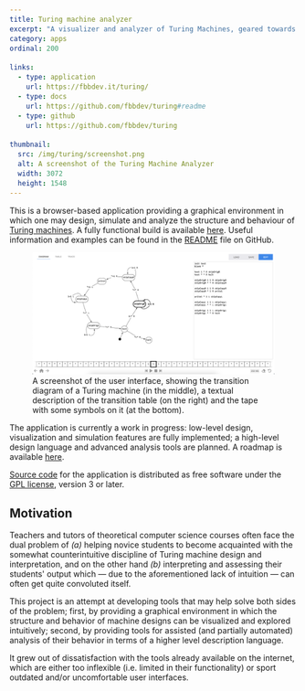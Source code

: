 ```yaml
---
title: Turing machine analyzer
excerpt: "A visualizer and analyzer of Turing Machines, geared towards teachers and students of computer science"
category: apps
ordinal: 200

links:
  - type: application
    url: https://fbbdev.it/turing/
  - type: docs
    url: https://github.com/fbbdev/turing#readme
  - type: github
    url: https://github.com/fbbdev/turing

thumbnail:
  src: /img/turing/screenshot.png
  alt: A screenshot of the Turing Machine Analyzer
  width: 3072
  height: 1548
---
```


This is a browser-based application providing a graphical environment in which
one may design, simulate and analyze the structure and behaviour of
[Turing machines](https://en.wikipedia.org/wiki/Turing_machine). A fully
functional build is available [here](https://fbbdev.it/turing/). Useful
information and examples can be found in the
[README](https://github.com/fbbdev/turing#readme) file on GitHub.

<figure>
  <img src="/img/turing/screenshot.png">
  <figcaption>
    A screenshot of the user interface, showing the transition diagram
    of a Turing machine (in the middle), a textual description of the
    transition table (on the right) and the tape with some symbols on it
    (at the bottom).
  </figcaption>
</figure>

The application is currently a work in progress: low-level design, visualization
and simulation features are fully implemented; a high-level design language and
advanced analysis tools are planned. A roadmap is available
[here](https://github.com/fbbdev/turing#roadmap).

[Source code](https://github.com/fbbdev/turing) for the application is
distributed as free software under the [GPL license](https://github.com/fbbdev/turing/blob/main/LICENSE),
version 3 or later.

## Motivation

Teachers and tutors of theoretical computer science courses often face the dual
problem of _(a)_ helping novice students to become acquainted with the somewhat
counterintuitive discipline of Turing machine design and interpretation, and on
the other hand _(b)_ interpreting and assessing their students' output which
— due to the aforementioned lack of intuition — can often get quite convoluted
itself.

This project is an attempt at developing tools that may help solve both sides
of the problem; first, by providing a graphical environment in which the
structure and behavior of machine designs can be visualized and explored
intuitively; second, by providing tools for assisted (and partially automated)
analysis of their behavior in terms of a higher level description language.

It grew out of dissatisfaction with the tools already available on the internet,
which are either too inflexible (i.e. limited in their functionality) or sport
outdated and/or uncomfortable user interfaces.
